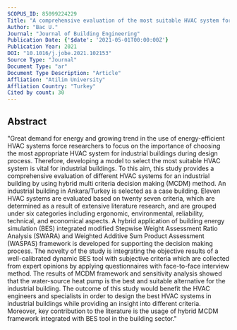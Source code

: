 ```yaml
---
SCOPUS_ID: 85099224229
Title: "A comprehensive evaluation of the most suitable HVAC system for an industrial building by using a hybrid building energy simulation and multi criteria decision making framework"
Author: "Bac U."
Journal: "Journal of Building Engineering"
Publication Date: {'$date': '2021-05-01T00:00:00Z'}
Publication Year: 2021
DOI: "10.1016/j.jobe.2021.102153"
Source Type: "Journal"
Document Type: "ar"
Document Type Description: "Article"
Affliation: "Atilim University"
Affliation Country: "Turkey"
Cited by count: 30
---
```


## Abstract
"Great demand for energy and growing trend in the use of energy-efficient HVAC systems force researchers to focus on the importance of choosing the most appropriate HVAC system for industrial buildings during design process. Therefore, developing a model to select the most suitable HVAC system is vital for industrial buildings. To this aim, this study provides a comprehensive evaluation of different HVAC systems for an industrial building by using hybrid multi criteria decision making (MCDM) method. An industrial building in Ankara/Turkey is selected as a case building. Eleven HVAC systems are evaluated based on twenty seven criteria, which are determined as a result of extensive literature research, and are grouped under six categories including ergonomic, environmental, reliability, technical, and economical aspects. A hybrid application of building energy simulation (BES) integrated modified Stepwise Weight Assessment Ratio Analysis (SWARA) and Weighted Additive Sum Product Assessment (WASPAS) framework is developed for supporting the decision making process. The novelty of the study is integrating the objective results of a well-calibrated dynamic BES tool with subjective criteria which are collected from expert opinions by applying questionnaires with face-to-face interview method. The results of MCDM framework and sensitivity analysis showed that the water-source heat pump is the best and suitable alternative for the industrial building. The outcome of this study would benefit the HVAC engineers and specialists in order to design the best HVAC systems in industrial buildings while providing an insight into different criteria. Moreover, key contribution to the literature is the usage of hybrid MCDM framework integrated with BES tool in the building sector."
